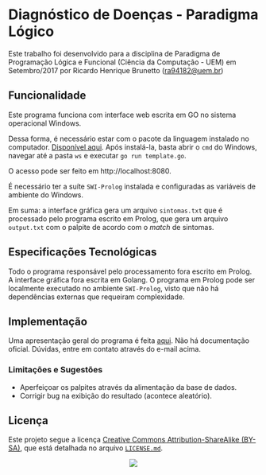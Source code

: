 # Diagnóstico de Doenças - Paradigma Lógico
Este trabalho foi desenvolvido para a disciplina de Paradigma de Programação Lógica e Funcional (Ciência da Computação - UEM) em Setembro/2017 por Ricardo Henrique Brunetto (ra94182@uem.br)

## Funcionalidade
Este programa funciona com interface web escrita em GO no sistema operacional Windows.

Dessa forma, é necessário estar com o pacote da linguagem instalado no computador. [Disponível aqui](https://golang.org/).
Após instalá-la, basta abrir o `cmd` do Windows, navegar até a pasta `ws` e executar `go run template.go`.

O acesso pode ser feito em http://localhost:8080.

É necessário ter a suíte `SWI-Prolog` instalada e configuradas as variáveis de ambiente do Windows.

Em suma: a interface gráfica gera um arquivo `sintomas.txt` que é processado pelo programa escrito em Prolog, que gera um arquivo `output.txt` com o palpite de acordo com o *match* de sintomas.

## Especificações Tecnológicas
Todo o programa responsável pelo processamento fora escrito em Prolog. A interface gráfica fora escrita em Golang.
O programa em Prolog pode ser localmente executado no ambiente `SWI-Prolog`, visto que não há dependências externas que requeiram complexidade.

## Implementação
Uma apresentação geral do programa é feita [aqui](Apresentação.pdf). Não há documentação oficial. Dúvidas, entre em contato através do e-mail acima.

### Limitações e Sugestões
- Aperfeiçoar os palpites através da alimentação da base de dados.
- Corrigir bug na exibição do resultado (acontece aleatório).

## Licença
Este projeto segue a licença [Creative Commons Attribution-ShareAlike (BY-SA)](https://creativecommons.org/licenses/by-sa/4.0/), que está detalhada no arquivo [`LICENSE.md`](LICENSE.md).
<p align="center">
  <img src="https://licensebuttons.net/l/by-sa/3.0/88x31.png">
</p>
